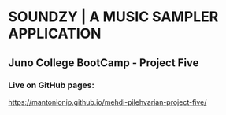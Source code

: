 # SOUNDZY | A MUSIC SAMPLER APPLICATION

## Juno College BootCamp - Project Five

### Live on GitHub pages:
https://mantonionip.github.io/mehdi-pilehvarian-project-five/
